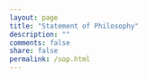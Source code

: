 ```yaml
---
layout: page
title: "Statement of Philosophy"
description: ""
comments: false
share: false
permalink: /sop.html
---  
```

